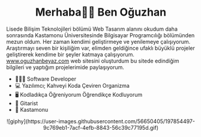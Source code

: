 <h1 style="text-align: center">Merhaba👋🏻 Ben Oğuzhan</h1>

Lisede Bilişim Teknolojileri bölümü Web Tasarım alanını okudum daha sonrasında Kastamonu Üniversitesinde Bilgisayar Programcılığı bölümünden mezun oldum. Her zaman kendimi geliştirmeye ve yenilemeye çalışıyorum. Araştırmayı seven bir kişiliğim var, elimden geldiğince ufaklı büyüklü projeler geliştirerek kendime bir şeyler katmaya çalışıyorum. www.oguzhanbeyaz.com web sitesini oluşturdum bu sitede edindiğim bilgileri ve yaptığım projelerimide paylaşıyorum.

- 👨🏻‍💻 Software Developer
- 💻 Yazılımcı; Kahveyi Koda Çeviren Organizma
- 🖥 Kodladıkça Öğreniyorum Öğrendikçe Kodluyorum
- 🎸 Gitarist
- 📌 Kastamonu

<center>![giphy](https://user-images.githubusercontent.com/56650405/197854497-9c769eb1-7acf-4efb-8843-56c39c77195d.gif)</center>

<!---
oguzhanbeyaz/oguzhanbeyaz is a ✨ special ✨ repository because its `README.md` (this file) appears on your GitHub profile.
You can click the Preview link to take a look at your changes.
--->

